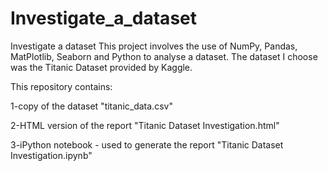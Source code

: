 # Investigate_a_dataset
Investigate a dataset
This project involves the use of NumPy, Pandas, MatPlotlib, Seaborn and Python to analyse a dataset. 
The dataset I choose was the Titanic Dataset provided by Kaggle.

This repository contains:

1-copy of the dataset "titanic_data.csv"

2-HTML version of the report "Titanic Dataset Investigation.html"

3-iPython notebook - used to generate the report "Titanic Dataset Investigation.ipynb"
